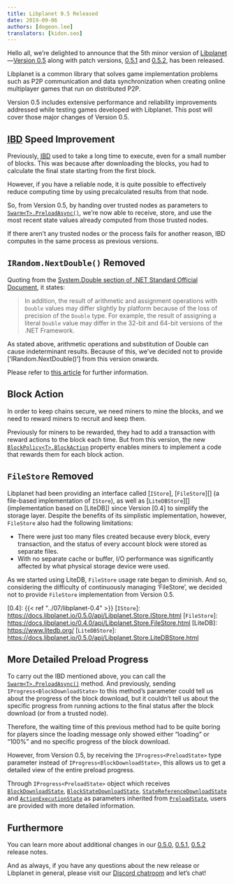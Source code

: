 ```yaml
---
title: Libplanet 0.5 Released
date: 2019-09-06
authors: [dogeon.lee]
translators: [kidon.seo]
---
```


Hello all, we’re delighted to announce that the 5th minor version of [Libplanet]—[Version 0.5][0.5.0] along with patch versions, [0.5.1] and [0.5.2], has been released.

Libplanet is a common library that solves game implementation problems such as P2P communication and data synchronization when creating online multiplayer games that run on distributed P2P.

Version 0.5 includes extensive performance and reliability improvements addressed while testing games developed with Libplanet. This post will cover those major changes of Version 0.5.


[Libplanet]: https://libplanet.io/

<abbr title="Initial Block Download">IBD</abbr> Speed Improvement
-------------------------------------------------------

Previously, [<abbr title="initial block download">IBD</abbr>][IBD] used to take a long time to execute, even for a small number of blocks. This was because after downloading the blocks, you had to calculate the final state starting from the first block.

However, if you have a reliable node, it is quite possible to effectively reduce computing time by using precalculated results from that node.

So, from Version 0.5, by handing over trusted nodes as parameters to [`Swarm<T>.PreloadAsync()`], we’re now able to receive, store, and use the most recent state values already computed from those trusted nodes.

If there aren’t any trusted nodes or the process fails for another reason, IBD computes in the same process as previous versions.

[IBD]: https://bitcoin.org/en/glossary/initial-block-download
[`Swarm<T>.PreloadAsync()`]: https://docs.libplanet.io/0.5.0/api/Libplanet.Net.Swarm-1.html#Libplanet_Net_Swarm_1_PreloadAsync_System_IProgress_Libplanet_Net_PreloadState__System_Collections_Immutable_IImmutableSet_Libplanet_Address__System_Threading_CancellationToken_


`IRandom.NextDouble()` Removed
------------------------

Quoting from the [System.Double section of .NET Standard Official Document][official-docs], it states: 

>In addition, the result of arithmetic and assignment operations with `Double` values may differ slightly by platform because of the loss of precision of the `Double` type. For example, the result of assigning a literal `Double` value may differ in the 32-bit and 64-bit versions of the .NET Framework. 

As stated above, arithmetic operations and substitution of Double can cause indeterminant results. Because of this, we’ve decided not to provide [‘IRandom.NextDouble()’] from this version onwards.

Please refer to [this article][floating-point-determinism] for further information.

[`IRandom.NextDouble()`]: https://github.com/planetarium/libplanet/pull/419
[official-docs]: https://docs.microsoft.com/en-us/dotnet/api/system.double?view=netstandard-2.0#remarks
[floating-point-determinism]: https://randomascii.wordpress.com/2013/07/16/floating-point-determinism/


Block Action
-------

In order to keep chains secure, we need miners to mine the blocks, and we need to reward miners to recruit and keep them.

Previously for miners to be rewarded, they had to add a transaction with reward actions to the block each time. But from this version, the new [`BlockPolicy<T>.BlockAction`] property enables miners to implement a code that rewards them for each block action. 

[`BlockPolicy<T>.BlockAction`]: https://docs.libplanet.io/0.5.0/api/Libplanet.Blockchain.Policies.BlockPolicy-1.html#Libplanet_Blockchain_Policies_BlockPolicy_1_BlockAction


`FileStore` Removed
---------------

Libplanet had been providing an interface called [`IStore`], [`FileStore`][] (a file-based implementation of `IStore`), as well as [`LiteDBStore`][] (implementation based on [LiteDB]) since Version [0.4] to simplify the storage layer. Despite the benefits of its simplistic implementation, however, `FileStore` also had the following limitations:

- There were just too many files created because every block, every transaction, and the status of every account block were stored as separate files.
- With no separate cache or buffer, I/O performance was significantly affected by what physical storage device were used.

As we started using LiteDB, `FileStore` usage rate began to diminish. And so, considering the difficulty of continuously managing ‘FileStore’, we decided not to provide `FileStore` implementation from Version 0.5.

[0.4]: {{< ref "../07/libplanet-0.4" >}}
[`IStore`]: https://docs.libplanet.io/0.5.0/api/Libplanet.Store.IStore.html
[`FileStore`]: https://docs.libplanet.io/0.4.0/api/Libplanet.Store.FileStore.html
[LiteDB]: https://www.litedb.org/
[`LiteDBStore`]: https://docs.libplanet.io/0.5.0/api/Libplanet.Store.LiteDBStore.html


More Detailed Preload Progress
---------------------------

To carry out the IBD mentioned above, you can call the [`Swarm<T>.PreloadAsync()`] method. And previously, sending `IProgress<BlockDownloadState>` to this method’s parameter could tell us about the progress of the block download, but it couldn’t tell us about the specific progress from running actions to the final status after the block download (or from a trusted node).

Therefore, the waiting time of this previous method had to be quite boring for players since the loading message only showed either <q>loading</q> or <q>100%</q> and no specific progress of the block download.

However, from Version 0.5, by receiving the `IProgress<PreloadState>` type parameter instead of `IProgress<BlockDownloadState>`, this allows us to get a detailed view of the entire preload progress.

Through `IProgress<PreloadState>` object which receives [`BlockDownloadState`], [`BlockStateDownloadState`], [`StateReferenceDownloadState`] and [`ActionExecutionState`] as parameters inherited from [`PreloadState`], users are provided with more detailed information.

[`Swarm<T>.PreloadAsync()`]: https://docs.libplanet.io/0.5.0/api/Libplanet.Net.Swarm-1.html#Libplanet_Net_Swarm_1_PreloadAsync_System_IProgress_Libplanet_Net_PreloadState__System_Collections_Immutable_IImmutableSet_Libplanet_Address__System_Threading_CancellationToken_
[`RecentStates`]: https://github.com/planetarium/libplanet/blob/master/Libplanet/Net/Messages/RecentStates.cs
[`PreloadState`]: https://docs.libplanet.io/0.5.0/api/Libplanet.Net.PreloadState.html
[`BlockDownloadState`]: https://docs.libplanet.io/0.5.0/api/Libplanet.Net.BlockDownloadState.html
[`BlockStateDownloadState`]: https://docs.libplanet.io/0.5.0/api/Libplanet.Net.BlockStateDownloadState.html
[`StateReferenceDownloadState`]: https://docs.libplanet.io/0.5.0/api/Libplanet.Net.StateReferenceDownloadState.html
[`ActionExecutionState`]: https://docs.libplanet.io/0.5.0/api/Libplanet.Net.ActionExecutionState.html


Furthermore
----

You can learn more about additional changes in our [0.5.0], [0.5.1], [0.5.2] release notes.

And as always, if you have any questions about the new release or Libplanet in general, please visit our [Discord chatroom] and let’s chat!

[0.5.0]: https://github.com/planetarium/libplanet/releases/tag/0.5.0
[0.5.1]: https://github.com/planetarium/libplanet/releases/tag/0.5.1
[0.5.2]: https://github.com/planetarium/libplanet/releases/tag/0.5.2
[Discord Chatroom]: https://discord.gg/ue9fgc3


